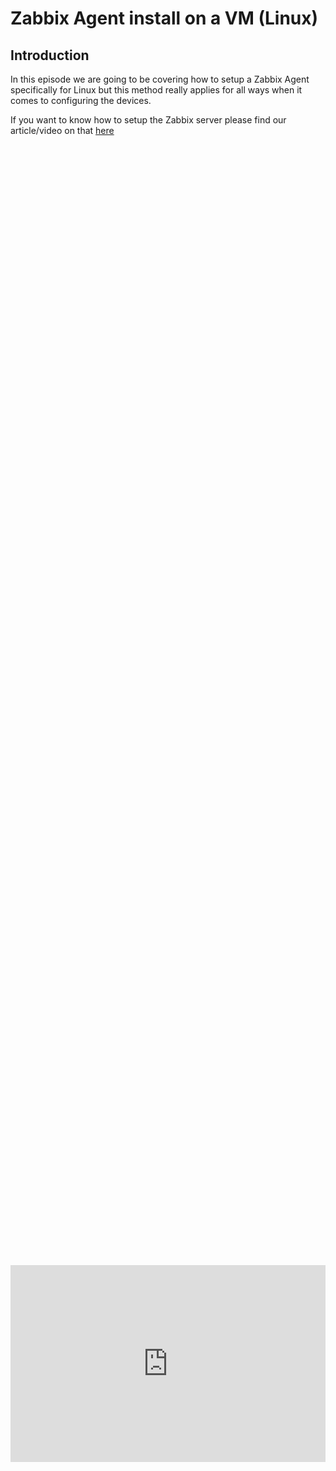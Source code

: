 # Zabbix Agent install on a VM (Linux)

## Introduction 

In this episode we are going to be covering how to setup a Zabbix Agent specifically for Linux but this method really applies for all ways when it comes to configuring the devices. 

If you want to know how to setup the Zabbix server please find our article/video on that [here](/homelabseries/EP10_zabbixserver)

<div style="display: flex; justify-content: center; align-items: center; height: 100%;">
    <iframe width="560" height="315" src="https://www.youtube.com/embed/JYr1iXsgra8?si=epf_2LG90cJUi1Qd" frameborder="0" allow="accelerometer; autoplay; clipboard-write; encrypted-media; gyroscope; picture-in-picture" allowfullscreen></iframe>
</div>


## Getting started

1. Find the current agent commands [here](https://www.zabbix.com/download) Select the current Zabbix version you are installing, OS, OS version, Zabbix component (AGENT), database will be MYSQL, and Web server is APACHE

2. Login to your Zabbix Server Panel in the Browser

3. Lastly, select what VM/Machine(s) you want to install your agent(s) on.


## Step by step guide

Now go ahead and login to your select VM/Machine(s)

```
ssh username@ip_address_of_machine
```

<a href="/images/EP11_zabbixagent/Still 2025-01-08 081514_1.3.1.png" class="image-expand">
    <img src="/images/EP11_zabbixagent/Still 2025-01-08 081514_1.3.1.png" alt="Description of your image">
</a>

We are going to start installing the Zabbix Agent using the commands found from our getting started section step 1. In this case we are installing 7.0 for the following commands:


Makes you a super user:

```
sudo -s
```

Install the REPO:

```
wget https://repo.zabbix.com/zabbix/7.0/ubuntu/pool/main/z/zabbix-release/zabbix-release_latest_7.0+ubuntu22.04_all.deb
```

Unpackage the REPO:

```
dpkg -i zabbix-release_latest_7.0+ubuntu22.04_all.deb
```

Update the REPOS:

```
apt update
```

Install the Agent

```
apt install zabbix-agent
```

Start the Zabbix Process

```
systemctl restart zabbix-agent
```
AND
```
systemctl enable zabbix-agent
```

<a href="/images/EP11_zabbixagent/Still 2025-01-08 081514_1.3.2.png" class="image-expand">
    <img src="/images/EP11_zabbixagent/Still 2025-01-08 081514_1.3.2.png" alt="Description of your image">
</a>


## Configure the Zabbix Agent Config file

Now we need to change two entires in our config file. We need to point our AGENT AT the IP address of our **Zabbix SERVER!**

That will be done with the following commands:

```
sudo nano /etc/zabbix/zabbix_agentd.conf
```

Within that file you need to find:

1. Change **server=(your zabbix server IP)**

2. Change **serveractive=(your server IP)**

<a href="/images/EP11_zabbixagent/Still 2025-01-08 081514_1.3.3.png" class="image-expand">
    <img src="/images/EP11_zabbixagent/Still 2025-01-08 081514_1.3.3.png" alt="Description of your image">
</a>

AND 

<a href="/images/EP11_zabbixagent/Still 2025-01-08 081514_1.3.4.png" class="image-expand">
    <img src="/images/EP11_zabbixagent/Still 2025-01-08 081514_1.3.4.png" alt="Description of your image">
</a>

## Check the Status of Your Zabbix Agent

Now you can verify your Agent is running with the following commands and will run after a VM reboot:

```
sudo systemctl enable zabbix-agent
```

Verify the setting:

```
systemctl is-enabled zabbix-agent
```

<a href="/images/EP11_zabbixagent/Still 2025-01-08 081514_1.3.5.png" class="image-expand">
    <img src="/images/EP11_zabbixagent/Still 2025-01-08 081514_1.3.5.png" alt="Description of your image">
</a>

## Adding an Agent to your Zabbix Server

Now we need to add an agent on the far right under Monitoring / Hosts.

On the far right you will see a blue create hosts button.

Give the device a hostname, grab the correct template in our case it is the **Linux by Zabbix agent** NOT the Agent Live one.

Then input the IP address of your VM/machine you just installed your Agent on and click add. 

<a href="/images/EP11_zabbixagent/Still 2025-01-08 081514_1.4.1.png" class="image-expand">
    <img src="/images/EP11_zabbixagent/Still 2025-01-08 081514_1.4.1.png" alt="Description of your image">
</a>

Now wait about 30 seconds to 5 minutes for the Availability ZBX sign to go green, and you will know its working. Red means its not, and gray is unknown (usually shown when you first add them).

You can also click the Latest data tab to see what information it can gather or is gathering. This can take a couple hours to grab more specific data if the machine is even offering that type of data.

<a href="/images/EP11_zabbixagent/Still 2025-01-08 081514_1.4.2.png" class="image-expand">
    <img src="/images/EP11_zabbixagent/Still 2025-01-08 081514_1.4.2.png" alt="Description of your image">
</a>

Picture showing data it is currently pulling:

<a href="/images/EP11_zabbixagent/Still 2025-01-08 081514_1.4.3.png" class="image-expand">
    <img src="/images/EP11_zabbixagent/Still 2025-01-08 081514_1.4.3.png" alt="Description of your image">
</a>

## Closing thoughts

That is it! Pretty simple right? Now in another episode we will cover how to add these hosts to data panels on your dashboard but Zabbix is so extensive I would reccomend you Google around yourself and find what you want and add them that way.

## Follow Us on Social Media

[YouTube](https://www.youtube.com/@learntohomelab)

[Discord](https://discord.gg/6MsHSJWZpH)

[Patreon](https://www.patreon.com/c/learntohomelab)

[Reddit](https://www.reddit.com/r/learntohomelab/)

[Rumble](https://rumble.com/c/c-7585051)